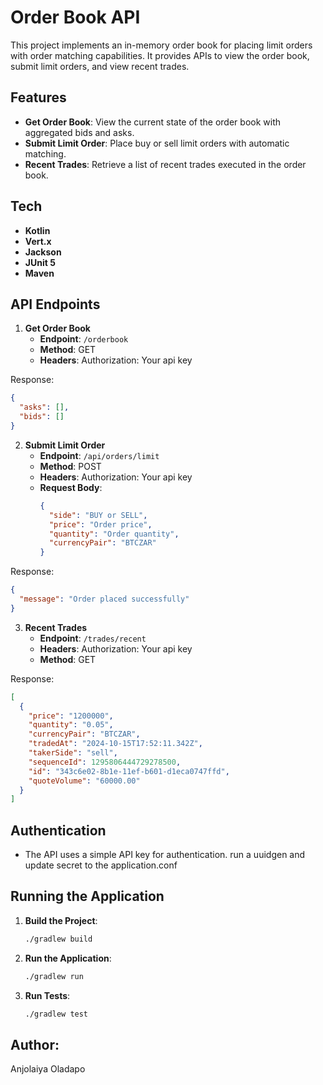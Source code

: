 # Order Book API

This project implements an in-memory order book for placing limit orders with order matching capabilities. It provides APIs to view the order book, submit limit orders, and view recent trades.

## Features

- **Get Order Book**: View the current state of the order book with aggregated bids and asks.
- **Submit Limit Order**: Place buy or sell limit orders with automatic matching.
- **Recent Trades**: Retrieve a list of recent trades executed in the order book.

## Tech
- **Kotlin**
- **Vert.x**
- **Jackson**
- **JUnit 5** 
- **Maven**


## API Endpoints

1. **Get Order Book**
   - **Endpoint**: `/orderbook`
   - **Method**: GET
   - **Headers**: Authorization: Your api key

Response:
```json
{
  "asks": [],
  "bids": []
}
```

2. **Submit Limit Order**
   - **Endpoint**: `/api/orders/limit`
   - **Method**: POST
   - **Headers**: Authorization: Your api key
   - **Request Body**: 
     ```json
     {
       "side": "BUY or SELL",
       "price": "Order price",
       "quantity": "Order quantity",
       "currencyPair": "BTCZAR"
     }
     ```
Response:
```json
{
  "message": "Order placed successfully"
}
```


3. **Recent Trades**
   - **Endpoint**: `/trades/recent`
   - **Headers**: Authorization: Your api key
   - **Method**: GET
 
Response:
```json
[
  {
    "price": "1200000",
    "quantity": "0.05",
    "currencyPair": "BTCZAR",
    "tradedAt": "2024-10-15T17:52:11.342Z",
    "takerSide": "sell",
    "sequenceId": 1295806444729278500,
    "id": "343c6e02-8b1e-11ef-b601-d1eca0747ffd",
    "quoteVolume": "60000.00"
  }
]

 ```


## Authentication

- The API uses a simple API key for authentication. run a uuidgen and update secret to the application.conf


## Running the Application

1. **Build the Project**: 
   ```bash
   ./gradlew build
   ```

2. **Run the Application**: 
   ```bash
   ./gradlew run
   ```

3. **Run Tests**:
   ```bash
   ./gradlew test
   ```

## Author: 
Anjolaiya Oladapo
